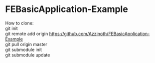 # FEBasicApplication-Example

How to clone:<br />
git init<br />
git remote add origin https://github.com/Azzinoth/FEBasicApplication-Example<br />
git pull origin master<br />
git submodule init<br />
git submodule update<br />
